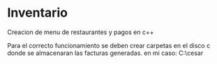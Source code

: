 # Inventario
Creacion de menu de restaurantes y pagos en c++

Para el correcto funcionamiento se deben crear carpetas en el disco c donde se almacenaran las facturas generadas.
en mi caso: C:\cesar
